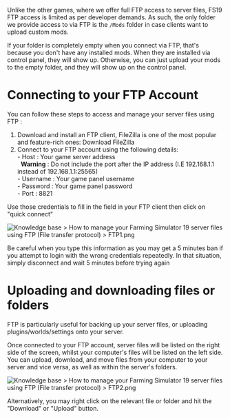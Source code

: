 Unlike the other games, where we offer full FTP access to server files, FS19 FTP access is limited as per developer demands. As such, the only folder we provide access to via FTP is the `/Mods` folder in case clients want to upload custom mods.

If your folder is completely empty when you connect via FTP, that's because you don't have any installed mods. When they are installed via control panel, they will show up. Otherwise, you can just upload your mods to the empty folder, and they will show up on the control panel.  

  
Connecting to your FTP Account
=================================

You can follow these steps to access and manage your server files using FTP :

1.  Download and install an FTP client, FileZilla is one of the most popular and feature-rich ones: Download FileZilla
2.  Connect to your FTP account using the following details:  
    \- Host : Your game server address  
      **Warning** : Do not include the port after the IP address (I.E 192.168.1.1 instead of 192.168.1.1:25565)  
    \- Username : Your game panel username  
    \- Password : Your game panel password  
    \- Port : 8821 

Use those credentials to fill in the field in your FTP client then click on "quick connect"

![](https://fragnet.atlassian.net/wiki/download/thumbnails/76022243/FTP1.png?version=1&modificationDate=1598354907482&cacheVersion=1&api=v2&height=38 "Knowledge base > How to manage your Farming Simulator 19 server files using FTP (File transfer protocol) > FTP1.png")

Be careful when you type this information as you may get a 5 minutes ban if you attempt to login with the wrong credentials repeatedly. In that situation, simply disconnect and wait 5 minutes before trying again

Uploading and downloading files or folders
==========================================

  

FTP is particularly useful for backing up your server files, or uploading plugins/worlds/settings onto your server.  
  
Once connected to your FTP account, server files will be listed on the right side of the screen, whilst your computer's files will be listed on the left side.  
You can upload, download, and move files from your computer to your server and vice versa, as well as within the server's folders.  
  
![](https://fragnet.atlassian.net/wiki/download/thumbnails/76022243/FTP2.png?version=2&modificationDate=1598360984407&cacheVersion=1&api=v2&height=250 "Knowledge base > How to manage your Farming Simulator 19 server files using FTP (File transfer protocol) > FTP2.png")  
  
Alternatively, you may right click on the relevant file or folder and hit the "Download" or "Upload" button.